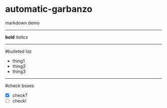 # automatic-garbanzo
markdown demo
***
**bold**
_italics_

---
#bulleted list
- thing1
- thing2
- thing3
---
#check boxes
- [x] check?
- [ ] check!
